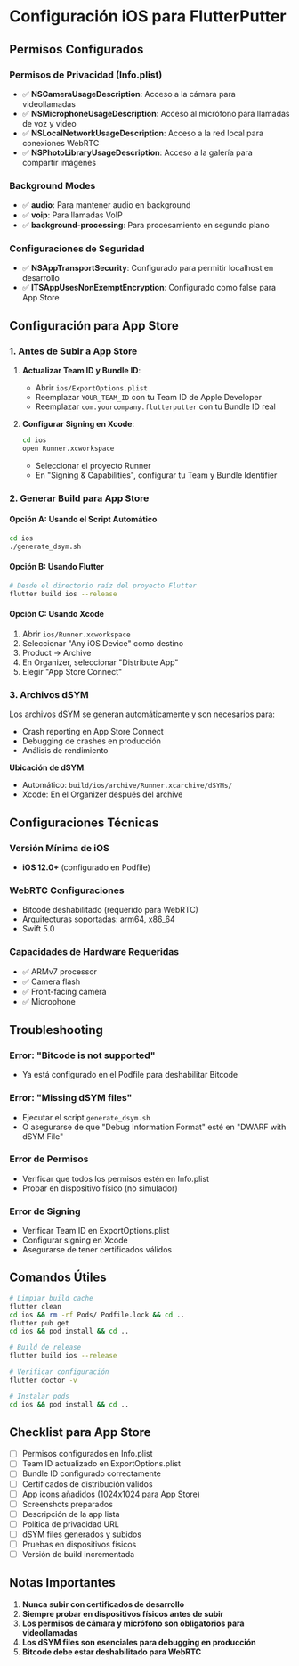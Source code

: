 # Configuración iOS para FlutterPutter

## Permisos Configurados

### Permisos de Privacidad (Info.plist)
- ✅ **NSCameraUsageDescription**: Acceso a la cámara para videollamadas
- ✅ **NSMicrophoneUsageDescription**: Acceso al micrófono para llamadas de voz y video
- ✅ **NSLocalNetworkUsageDescription**: Acceso a la red local para conexiones WebRTC
- ✅ **NSPhotoLibraryUsageDescription**: Acceso a la galería para compartir imágenes

### Background Modes
- ✅ **audio**: Para mantener audio en background
- ✅ **voip**: Para llamadas VoIP
- ✅ **background-processing**: Para procesamiento en segundo plano

### Configuraciones de Seguridad
- ✅ **NSAppTransportSecurity**: Configurado para permitir localhost en desarrollo
- ✅ **ITSAppUsesNonExemptEncryption**: Configurado como false para App Store

## Configuración para App Store

### 1. Antes de Subir a App Store

1. **Actualizar Team ID y Bundle ID**:
   - Abrir `ios/ExportOptions.plist`
   - Reemplazar `YOUR_TEAM_ID` con tu Team ID de Apple Developer
   - Reemplazar `com.yourcompany.flutterputter` con tu Bundle ID real

2. **Configurar Signing en Xcode**:
   ```bash
   cd ios
   open Runner.xcworkspace
   ```
   - Seleccionar el proyecto Runner
   - En "Signing & Capabilities", configurar tu Team y Bundle Identifier

### 2. Generar Build para App Store

#### Opción A: Usando el Script Automático
```bash
cd ios
./generate_dsym.sh
```

#### Opción B: Usando Flutter
```bash
# Desde el directorio raíz del proyecto Flutter
flutter build ios --release
```

#### Opción C: Usando Xcode
1. Abrir `ios/Runner.xcworkspace`
2. Seleccionar "Any iOS Device" como destino
3. Product → Archive
4. En Organizer, seleccionar "Distribute App"
5. Elegir "App Store Connect"

### 3. Archivos dSYM

Los archivos dSYM se generan automáticamente y son necesarios para:
- Crash reporting en App Store Connect
- Debugging de crashes en producción
- Análisis de rendimiento

**Ubicación de dSYM**:
- Automático: `build/ios/archive/Runner.xcarchive/dSYMs/`
- Xcode: En el Organizer después del archive

## Configuraciones Técnicas

### Versión Mínima de iOS
- **iOS 12.0+** (configurado en Podfile)

### WebRTC Configuraciones
- Bitcode deshabilitado (requerido para WebRTC)
- Arquitecturas soportadas: arm64, x86_64
- Swift 5.0

### Capacidades de Hardware Requeridas
- ✅ ARMv7 processor
- ✅ Camera flash
- ✅ Front-facing camera
- ✅ Microphone

## Troubleshooting

### Error: "Bitcode is not supported"
- Ya está configurado en el Podfile para deshabilitar Bitcode

### Error: "Missing dSYM files"
- Ejecutar el script `generate_dsym.sh`
- O asegurarse de que "Debug Information Format" esté en "DWARF with dSYM File"

### Error de Permisos
- Verificar que todos los permisos estén en Info.plist
- Probar en dispositivo físico (no simulador)

### Error de Signing
- Verificar Team ID en ExportOptions.plist
- Configurar signing en Xcode
- Asegurarse de tener certificados válidos

## Comandos Útiles

```bash
# Limpiar build cache
flutter clean
cd ios && rm -rf Pods/ Podfile.lock && cd ..
flutter pub get
cd ios && pod install && cd ..

# Build de release
flutter build ios --release

# Verificar configuración
flutter doctor -v

# Instalar pods
cd ios && pod install && cd ..
```

## Checklist para App Store

- [ ] Permisos configurados en Info.plist
- [ ] Team ID actualizado en ExportOptions.plist
- [ ] Bundle ID configurado correctamente
- [ ] Certificados de distribución válidos
- [ ] App icons añadidos (1024x1024 para App Store)
- [ ] Screenshots preparados
- [ ] Descripción de la app lista
- [ ] Política de privacidad URL
- [ ] dSYM files generados y subidos
- [ ] Pruebas en dispositivos físicos
- [ ] Versión de build incrementada

## Notas Importantes

1. **Nunca subir con certificados de desarrollo**
2. **Siempre probar en dispositivos físicos antes de subir**
3. **Los permisos de cámara y micrófono son obligatorios para videollamadas**
4. **Los dSYM files son esenciales para debugging en producción**
5. **Bitcode debe estar deshabilitado para WebRTC** 